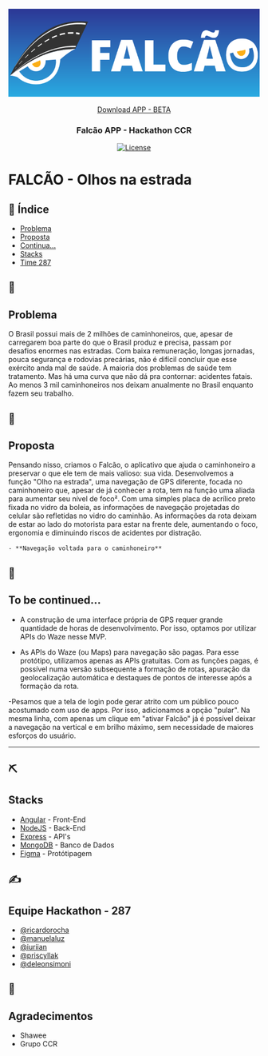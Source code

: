 <p align="center">
 <img src="./frontend/src/assets/introGit.png" alt="Falcão">
</p>

<p align="center">
 <a href="http://18.228.225.255/public/apk/Falcao-v1.apk">
 Download APP - BETA</a>
</p>

<h3 align="center">Falcão APP - Hackathon CCR</h3>

<div align="center">

[![License](https://img.shields.io/badge/license-MIT-blue.svg)](./LICENSE)

</div>

# FALCÃO - Olhos na estrada

## 📝 Índice

- [Problema](#problema)
- [Proposta](#proposta)
- [Continua...](#future_scope)
- [Stacks](#tech_stack)
- [Time 287](#authors)

## 🧐
## Problema <a name = "problem"></a>

O Brasil possui mais de 2 milhões de caminhoneiros, que, apesar de carregarem boa parte do que o Brasil produz e precisa, passam por desafios enormes nas estradas. Com baixa remuneração, longas jornadas, pouca segurança e rodovias precárias, não é difícil concluir que esse exército anda mal de saúde. A maioria dos problemas de saúde tem tratamento. Mas há uma curva que não dá pra contornar: acidentes fatais. Ao menos 3 mil caminhoneiros nos deixam anualmente no Brasil enquanto fazem seu trabalho.

## 🧐
## Proposta <a name = "proposta"></a>

Pensando nisso, criamos o Falcão, o aplicativo que ajuda o caminhoneiro a preservar o que ele tem de mais valioso: sua vida. Desenvolvemos a função "Olho na estrada", uma navegação de GPS diferente, focada no caminhoneiro que, apesar de já conhecer a rota, tem na função uma aliada para aumentar seu nível de foco². Com uma simples placa de acrílico preto fixada no vidro da boleia, as informações de navegação projetadas do celular são refletidas no vidro do caminhão. As informações da rota deixam de estar ao lado do motorista para estar na frente dele, aumentando o foco, ergonomia e diminuindo riscos de acidentes por distração.

	- **Navegação voltada para o caminhoneiro**

## 🚀
## To be continued... <a name = "future_scope"></a>

- A construção de uma interface própria de GPS requer grande quantidade de horas de desenvolvimento. Por isso, optamos por utilizar APIs do Waze nesse MVP.

- As APIs do Waze (ou Maps) para navegação são pagas. Para esse protótipo, utilizamos apenas as APIs gratuitas. Com as funções pagas, é possível numa versão subsequente a formação de rotas, apuração da geolocalização automática e destaques de pontos de interesse após a formação da rota.

-Pesamos que a tela de login pode gerar atrito com um público pouco acostumado com uso de apps. Por isso, adicionamos a opção "pular". Na mesma linha, com apenas um clique em "ativar Falcão" já é possível deixar a navegação na vertical e em brilho máximo, sem necessidade de maiores esforços do usuário.

---

## ⛏️
## Stacks <a name = "tech_stack"></a>

- [Angular](https://angular.io/) - Front-End
- [NodeJS](https://nodejs.org/en/) - Back-End
- [Express](https://expressjs.com/pt-br/) - API's
- [MongoDB](https://www.mongodb.com/) - Banco de Dados
- [Figma](https://www.figma.com) - Protótipagem

## ✍️ 
## Equipe Hackathon - 287 <a name = "authors"></a>

- [@ricardorocha](https://www.linkedin.com/in/ricardodarocha/)
- [@manuelaluz](https://www.linkedin.com/in/manuela-luz-862797180/)
- [@iuriian](https://github.com/iuriian)
- [@priscyllak](https://www.priscyllabarros.com/)
- [@deleonsimoni](https://github.com/deleonsimoni)

## 🎉
## Agradecimentos <a name = "acknowledgments"></a>

- Shawee 
- Grupo CCR
